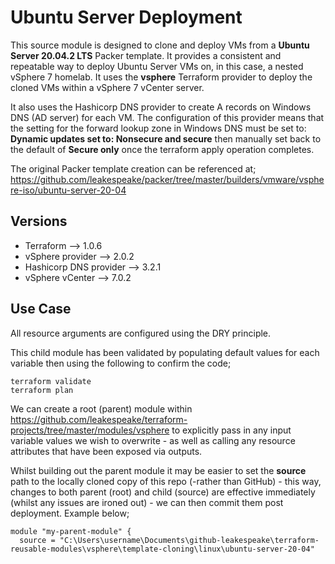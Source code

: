 # Ubuntu Server Deployment

This source module is designed to clone and deploy VMs from a **Ubuntu Server 20.04.2 LTS** Packer template. It provides a consistent and repeatable way to deploy Ubuntu Server VMs on, in this case, a nested vSphere 7 homelab. It uses the **vsphere** Terraform provider to deploy the cloned VMs within a vSphere 7 vCenter server. 

It also uses the Hashicorp DNS provider to create A records on Windows DNS (AD server) for each VM. The configuration of this provider means that the setting for the forward lookup zone in Windows DNS must be set to: **Dynamic updates set to: Nonsecure and secure** then manually set back to the default of **Secure only** once the terraform apply operation completes. 

The original Packer template creation can be referenced at; https://github.com/leakespeake/packer/tree/master/builders/vmware/vsphere-iso/ubuntu-server-20-04

## Versions

- Terraform --> 1.0.6
- vSphere provider --> 2.0.2
- Hashicorp DNS provider --> 3.2.1
- vSphere vCenter --> 7.0.2

## Use Case

All resource arguments are configured using the DRY principle.

This child module has been validated by populating default values for each variable then using the following to confirm the code;

```
terraform validate
terraform plan
```

We can create a root (parent) module within https://github.com/leakespeake/terraform-projects/tree/master/modules/vsphere to explicitly pass in any input variable values we wish to overwrite - as well as calling any resource attributes that have been exposed via outputs.

Whilst building out the parent module it may be easier to set the **source** path to the locally cloned copy of this repo (-rather than GitHub) - this way, changes to both parent (root) and child (source) are effective immediately (whilst any issues are ironed out) - we can then commit them post deployment. Example below;

```
module "my-parent-module" {
  source = "C:\Users\username\Documents\github-leakespeake\terraform-reusable-modules\vsphere\template-cloning\linux\ubuntu-server-20-04"
```